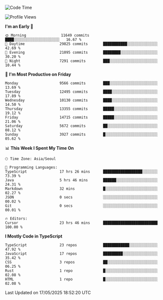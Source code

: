 <!--START_SECTION:waka-->
![Code Time](http://img.shields.io/badge/Code%20Time-7%2C729%20hrs%2020%20mins-blue)

![Profile Views](http://img.shields.io/badge/Profile%20Views-0-blue)

**I'm an Early 🐤** 

```text
🌞 Morning                11649 commits       ████░░░░░░░░░░░░░░░░░░░░░   16.67 % 
🌆 Daytime                29825 commits       ███████████░░░░░░░░░░░░░░   42.69 % 
🌃 Evening                21095 commits       ████████░░░░░░░░░░░░░░░░░   30.20 % 
🌙 Night                  7291 commits        ███░░░░░░░░░░░░░░░░░░░░░░   10.44 % 
```
📅 **I'm Most Productive on Friday** 

```text
Monday                   9566 commits        ███░░░░░░░░░░░░░░░░░░░░░░   13.69 % 
Tuesday                  12495 commits       ████░░░░░░░░░░░░░░░░░░░░░   17.89 % 
Wednesday                10130 commits       ████░░░░░░░░░░░░░░░░░░░░░   14.50 % 
Thursday                 13355 commits       █████░░░░░░░░░░░░░░░░░░░░   19.12 % 
Friday                   14715 commits       █████░░░░░░░░░░░░░░░░░░░░   21.06 % 
Saturday                 5672 commits        ██░░░░░░░░░░░░░░░░░░░░░░░   08.12 % 
Sunday                   3927 commits        █░░░░░░░░░░░░░░░░░░░░░░░░   05.62 % 
```


📊 **This Week I Spent My Time On** 

```text
🕑︎ Time Zone: Asia/Seoul

💬 Programming Languages: 
TypeScript               17 hrs 26 mins      ██████████████████░░░░░░░   73.39 % 
Java                     5 hrs 46 mins       ██████░░░░░░░░░░░░░░░░░░░   24.31 % 
Markdown                 32 mins             █░░░░░░░░░░░░░░░░░░░░░░░░   02.27 % 
JSON                     0 secs              ░░░░░░░░░░░░░░░░░░░░░░░░░   00.02 % 
Git                      0 secs              ░░░░░░░░░░░░░░░░░░░░░░░░░   00.01 % 

🔥 Editors: 
Cursor                   23 hrs 46 mins      █████████████████████████   100.00 % 
```

**I Mostly Code in TypeScript** 

```text
TypeScript               23 repos            ████████████░░░░░░░░░░░░░   47.92 % 
JavaScript               17 repos            █████████░░░░░░░░░░░░░░░░   35.42 % 
CSS                      3 repos             ██░░░░░░░░░░░░░░░░░░░░░░░   06.25 % 
Rust                     1 repo              █░░░░░░░░░░░░░░░░░░░░░░░░   02.08 % 
HTML                     1 repo              █░░░░░░░░░░░░░░░░░░░░░░░░   02.08 % 
```




 Last Updated on 17/05/2025 18:52:20 UTC
<!--END_SECTION:waka-->
